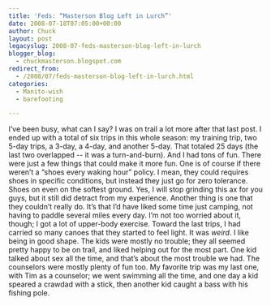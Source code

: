 ```yaml
---
title: 'Feds: “Masterson Blog Left in Lurch”'
date: 2008-07-18T07:05:00+00:00
author: Chuck
layout: post
legacyslug: 2008-07-feds-masterson-blog-left-in-lurch
blogger_blog:
  - chuckmasterson.blogspot.com
redirect_from:
  - /2008/07/feds-masterson-blog-left-in-lurch.html
categories:
  - Manito-wish
  - barefooting

---
```

I’ve been busy, what can I say? I was on trail a lot more after that last post.
I ended up with a total of six trips in this whole season: my training trip,
two 5-day trips, a 3-day, a 4-day, and another 5-day. That totaled 25 days (the
last two overlapped -- it was a turn-and-burn). And I had tons of fun. There
were just a few things that could make it more fun. One is of course if there
weren’t a “shoes every waking hour” policy. I mean, they could requires shoes
in specific conditions, but instead they just go for zero tolerance. Shoes on
even on the softest ground. Yes, I will stop grinding this ax for you guys, but
it still did detract from my experience. Another thing is one that they
couldn’t really do. It’s that I’d have liked some time just camping, not having
to paddle several miles every day. I’m not too worried about it, though; I got
a lot of upper-body exercise. Toward the last trips, I had carried so many
canoes that they started to feel light. It was *weird*. I like being in good
shape. The kids were mostly no trouble; they all seemed pretty happy to be on
trail, and liked helping out for the most part. One kid talked about sex all
the time, and that’s about the most trouble we had. The counselors were mostly
plenty of fun too. My favorite trip was my last one, with Tim as a counselor;
we went swimming all the time, and one day a kid speared a crawdad with a
stick, then another kid caught a bass with his fishing pole.  
